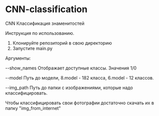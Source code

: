 # CNN-classification
CNN Классификация знаменитостей

Инструкция по использованию.
1) Клонируйте репозиторий в свою директорию
2) Запустите main.py 

Аргументы:  

 --show_names    Отображает доступные классы. Значения 1/0    
 
 --model         Путь до модели, 8.model - 182 класса, 6.model - 12 классов.  
 
 --img_path    Путь до папки с изображениями, которые надо классифицировать.  
 
 
 Чтобы классифицировать свои фотографии достаточно скачать их в папку "img_from_internet"
